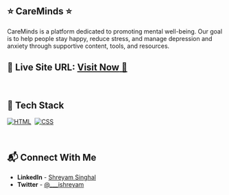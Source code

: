 ## ⭐ CareMinds ⭐

CareMinds is a platform dedicated to promoting mental well-being. Our goal is to help people stay happy, reduce stress, and manage depression and anxiety through supportive content, tools, and resources.



## 📌 **Live Site URL:** <a href="https://careminds.netlify.app">**Visit Now** 🚀</a>

<br>

## 📌 Tech Stack

[![HTML](https://img.shields.io/badge/html5%20-%23E34F26.svg?&style=for-the-badge&logo=html5&logoColor=white)](https://github.com/Shreyam-S)&nbsp;
[![CSS](https://img.shields.io/badge/css3%20-%231572B6.svg?&style=for-the-badge&logo=css3&logoColor=white)](https://github.com/Shreyam-S)&nbsp; 

<br>

## 📬 Connect With Me

- **LinkedIn** - [Shreyam Singhal](https://www.linkedin.com/in/shreyam-singhal-a1422a22b/)
- **Twitter** - [@___ishreyam](https://twitter.com/___ishreyam)

